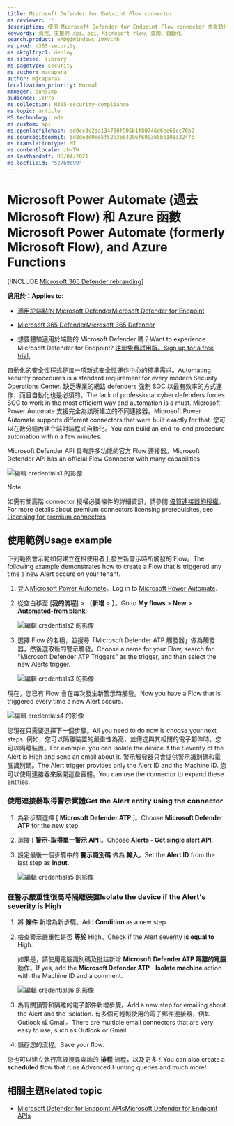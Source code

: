 ```yaml
---
title: Microsoft Defender for Endpoint Flow connector
ms.reviewer: ''
description: 使用 Microsoft Defender for Endpoint Flow connector 來自動化安全性，並建立一個流程，每當租使用者發生新警示時，就會觸發此流程。
keywords: 流程、支援的 api、api、Microsoft flow、查詢、自動化
search.product: eADQiWindows 10XVcnh
ms.prod: m365-security
ms.mktglfcycl: deploy
ms.sitesec: library
ms.pagetype: security
ms.author: macapara
author: mjcaparas
localization_priority: Normal
manager: dansimp
audience: ITPro
ms.collection: M365-security-compliance
ms.topic: article
MS.technology: mde
ms.custom: api
ms.openlocfilehash: dd0cc3c2da134750f905b1f80746d6ec65cc70b2
ms.sourcegitcommit: 5d8de3e9ee5f52a3eb4206f690365bb108a3247b
ms.translationtype: MT
ms.contentlocale: zh-TW
ms.lasthandoff: 06/04/2021
ms.locfileid: "52769699"
---
```

# <a name="microsoft-power-automate-formerly-microsoft-flow-and-azure-functions"></a><span data-ttu-id="97a38-104">Microsoft Power Automate (過去 Microsoft Flow) 和 Azure 函數</span><span class="sxs-lookup"><span data-stu-id="97a38-104">Microsoft Power Automate (formerly Microsoft Flow), and Azure Functions</span></span>

[!INCLUDE [Microsoft 365 Defender rebranding](../../includes/microsoft-defender.md)]

<span data-ttu-id="97a38-105">**適用於：**</span><span class="sxs-lookup"><span data-stu-id="97a38-105">**Applies to:**</span></span>
- [<span data-ttu-id="97a38-106">適用於端點的 Microsoft Defender</span><span class="sxs-lookup"><span data-stu-id="97a38-106">Microsoft Defender for Endpoint</span></span>](https://go.microsoft.com/fwlink/p/?linkid=2154037)
- [<span data-ttu-id="97a38-107">Microsoft 365 Defender</span><span class="sxs-lookup"><span data-stu-id="97a38-107">Microsoft 365 Defender</span></span>](https://go.microsoft.com/fwlink/?linkid=2118804)


- <span data-ttu-id="97a38-108">想要體驗適用於端點的 Microsoft Defender 嗎？</span><span class="sxs-lookup"><span data-stu-id="97a38-108">Want to experience Microsoft Defender for Endpoint?</span></span> [<span data-ttu-id="97a38-109">注册免費試用版。</span><span class="sxs-lookup"><span data-stu-id="97a38-109">Sign up for a free trial.</span></span>](https://www.microsoft.com/microsoft-365/windows/microsoft-defender-atp?ocid=docs-wdatp-exposedapis-abovefoldlink) 

<span data-ttu-id="97a38-110">自動化的安全性程式是每一項新式安全性運作中心的標準需求。</span><span class="sxs-lookup"><span data-stu-id="97a38-110">Automating security procedures is a standard requirement for every modern Security Operations Center.</span></span> <span data-ttu-id="97a38-111">缺乏專業的網路 defenders 強制 SOC 以最有效率的方式運作，而且自動化也是必須的。</span><span class="sxs-lookup"><span data-stu-id="97a38-111">The lack of professional cyber defenders forces SOC to work in the most efficient way and automation is a must.</span></span> <span data-ttu-id="97a38-112">Microsoft Power Automate 支援完全為該所建立的不同連接器。</span><span class="sxs-lookup"><span data-stu-id="97a38-112">Microsoft Power Automate supports different connectors that were built exactly for that.</span></span> <span data-ttu-id="97a38-113">您可以在數分鐘內建立端對端程式自動化。</span><span class="sxs-lookup"><span data-stu-id="97a38-113">You can build an end-to-end procedure automation within a few minutes.</span></span>

<span data-ttu-id="97a38-114">Microsoft Defender API 具有許多功能的官方 Flow 連接器。</span><span class="sxs-lookup"><span data-stu-id="97a38-114">Microsoft Defender API has an official Flow Connector with many capabilities.</span></span>

![編輯 credentials1 的影像](images/api-flow-0.png)

> [!NOTE]
> <span data-ttu-id="97a38-116">如需有關高階 connector 授權必要條件的詳細資訊，請參閱 [優質連接器的授權](https://docs.microsoft.com/power-automate/triggers-introduction#licensing-for-premium-connectors)。</span><span class="sxs-lookup"><span data-stu-id="97a38-116">For more details about premium connectors licensing prerequisites, see [Licensing for premium connectors](https://docs.microsoft.com/power-automate/triggers-introduction#licensing-for-premium-connectors).</span></span>


## <a name="usage-example"></a><span data-ttu-id="97a38-117">使用範例</span><span class="sxs-lookup"><span data-stu-id="97a38-117">Usage example</span></span>

<span data-ttu-id="97a38-118">下列範例會示範如何建立在租使用者上發生新警示時所觸發的 Flow。</span><span class="sxs-lookup"><span data-stu-id="97a38-118">The following example demonstrates how to create a Flow that is triggered any time a new Alert occurs on your tenant.</span></span>

1. <span data-ttu-id="97a38-119">登入[Microsoft Power Automate](https://flow.microsoft.com)。</span><span class="sxs-lookup"><span data-stu-id="97a38-119">Log in to [Microsoft Power Automate](https://flow.microsoft.com).</span></span>

2. <span data-ttu-id="97a38-120">從空白移至 [**我的流程**]  >  （**新增**  >  **）**。</span><span class="sxs-lookup"><span data-stu-id="97a38-120">Go to **My flows** > **New** > **Automated-from blank**.</span></span>

    ![編輯 credentials2 的影像](images/api-flow-1.png)

3. <span data-ttu-id="97a38-122">選擇 Flow 的名稱，並搜尋「Microsoft Defender ATP 觸發器」做為觸發器，然後選取新的警示觸發。</span><span class="sxs-lookup"><span data-stu-id="97a38-122">Choose a name for your Flow, search for "Microsoft Defender ATP Triggers" as the trigger, and then select the new Alerts trigger.</span></span>

    ![編輯 credentials3 的影像](images/api-flow-2.png)

<span data-ttu-id="97a38-124">現在，您已有 Flow 會在每次發生新警示時觸發。</span><span class="sxs-lookup"><span data-stu-id="97a38-124">Now you have a Flow that is triggered every time a new Alert occurs.</span></span>

![編輯 credentials4 的影像](images/api-flow-3.png)

<span data-ttu-id="97a38-126">您現在只需要選擇下一個步驟。</span><span class="sxs-lookup"><span data-stu-id="97a38-126">All you need to do now is choose your next steps.</span></span>
<span data-ttu-id="97a38-127">例如，您可以隔離裝置的嚴重性為高，並傳送與其相關的電子郵件時，您可以隔離裝置。</span><span class="sxs-lookup"><span data-stu-id="97a38-127">For example, you can isolate the device if the Severity of the Alert is High and send an email about it.</span></span>
<span data-ttu-id="97a38-128">警示觸發器只會提供警示識別碼和電腦識別碼。</span><span class="sxs-lookup"><span data-stu-id="97a38-128">The Alert trigger provides only the Alert ID and the Machine ID.</span></span> <span data-ttu-id="97a38-129">您可以使用連接器來展開這些實體。</span><span class="sxs-lookup"><span data-stu-id="97a38-129">You can use the connector to expand these entities.</span></span>

### <a name="get-the-alert-entity-using-the-connector"></a><span data-ttu-id="97a38-130">使用連接器取得警示實體</span><span class="sxs-lookup"><span data-stu-id="97a38-130">Get the Alert entity using the connector</span></span>

1. <span data-ttu-id="97a38-131">為新步驟選擇 [ **Microsoft Defender ATP** ]。</span><span class="sxs-lookup"><span data-stu-id="97a38-131">Choose **Microsoft Defender ATP** for the new step.</span></span>

2. <span data-ttu-id="97a38-132">選擇 [ **警示-取得單一警示 API**]。</span><span class="sxs-lookup"><span data-stu-id="97a38-132">Choose **Alerts - Get single alert API**.</span></span>

3. <span data-ttu-id="97a38-133">設定最後一個步驟中的 **警示識別碼** 做為 **輸入**。</span><span class="sxs-lookup"><span data-stu-id="97a38-133">Set the **Alert ID** from the last step as **Input**.</span></span>

    ![編輯 credentials5 的影像](images/api-flow-4.png)

### <a name="isolate-the-device-if-the-alerts-severity-is-high"></a><span data-ttu-id="97a38-135">在警示嚴重性很高時隔離裝置</span><span class="sxs-lookup"><span data-stu-id="97a38-135">Isolate the device if the Alert's severity is High</span></span>

1. <span data-ttu-id="97a38-136">將 **條件** 新增為新步驟。</span><span class="sxs-lookup"><span data-stu-id="97a38-136">Add **Condition** as a new step.</span></span>

2. <span data-ttu-id="97a38-137">檢查警示嚴重性是否 **等於** High。</span><span class="sxs-lookup"><span data-stu-id="97a38-137">Check if the Alert severity **is equal to** High.</span></span>

   <span data-ttu-id="97a38-138">如果是，請使用電腦識別碼及批註新增 **Microsoft Defender ATP 隔離的電腦** 動作。</span><span class="sxs-lookup"><span data-stu-id="97a38-138">If yes, add the **Microsoft Defender ATP - Isolate machine** action with the Machine ID and a comment.</span></span>

    ![編輯 credentials6 的影像](images/api-flow-5.png)

3. <span data-ttu-id="97a38-140">為有關預警和隔離的電子郵件新增步驟。</span><span class="sxs-lookup"><span data-stu-id="97a38-140">Add a new step for emailing about the Alert and the Isolation.</span></span> <span data-ttu-id="97a38-141">有多個可輕鬆使用的電子郵件連接器，例如 Outlook 或 Gmail。</span><span class="sxs-lookup"><span data-stu-id="97a38-141">There are multiple email connectors that are very easy to use, such as Outlook or Gmail.</span></span>

4. <span data-ttu-id="97a38-142">儲存您的流程。</span><span class="sxs-lookup"><span data-stu-id="97a38-142">Save your flow.</span></span>

<span data-ttu-id="97a38-143">您也可以建立執行高級搜尋查詢的 **排程** 流程，以及更多！</span><span class="sxs-lookup"><span data-stu-id="97a38-143">You can also create a **scheduled** flow that runs Advanced Hunting queries and much more!</span></span>

## <a name="related-topic"></a><span data-ttu-id="97a38-144">相關主題</span><span class="sxs-lookup"><span data-stu-id="97a38-144">Related topic</span></span>
- [<span data-ttu-id="97a38-145">Microsoft Defender for Endpoint APIs</span><span class="sxs-lookup"><span data-stu-id="97a38-145">Microsoft Defender for Endpoint APIs</span></span>](apis-intro.md)
